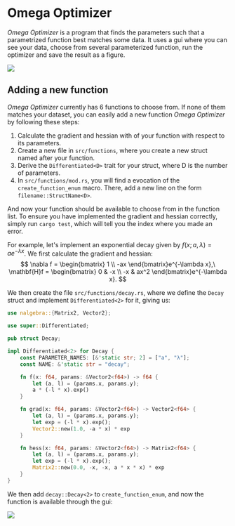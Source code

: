 # Omega Optimizer

*Omega Optimizer* is a program that finds the parameters such that a parametrized function best matches some data. It uses a gui where you can see your data, choose from several parameterized function, run the optimizer and save the result as a figure.

![](figures/normal_data-normal.png)

## Adding a new function

*Omega Optimizer* currently has 6 functions to choose from. If none of them matches your dataset, you can easily add a new function *Omega Optimizer* by following these steps:

1. Calculate the gradient and hessian with of your function with respect to its parameters. 
2. Create a new file in `src/functions`, where you create a new struct named after your function.
3. Derive the `Differentiated<D>` trait for your struct, where D is the number of parameters.
4. In `src/functions/mod.rs`, you will find a evocation of the `create_function_enum` macro. There, add a new line on the form `filename::StructName<D>`.

And now your function should be available to choose from in the function list. To ensure you have implemented the gradient and hessian correctly, simply run `cargo test`, which will tell you the index where you made an error.

For example, let's implement an exponential decay given by $f(x; a, \lambda) = ae^{-\lambda x}$. We first calculate the gradient and hessian:
$$
    \nabla f = \begin{bmatrix}
    1 \\
    -ax
    \end{bmatrix}e^{-\lambda x},\ 
    \mathbf{H}f = \begin{bmatrix}
    0 & -x \\
    -x &  ax^2
    \end{bmatrix}e^{-\lambda x}.
$$

We then create the file `src/functions/decay.rs`, where we define the `Decay` struct and implement `Differentiated<2>` for it, giving us:

```rust
use nalgebra::{Matrix2, Vector2};

use super::Differentiated;

pub struct Decay;

impl Differentiated<2> for Decay {
    const PARAMETER_NAMES: [&'static str; 2] = ["a", "λ"];
    const NAME: &'static str = "decay";

    fn f(x: f64, params: &Vector2<f64>) -> f64 {
        let (a, l) = (params.x, params.y);
        a * (-l * x).exp()
    }

    fn grad(x: f64, params: &Vector2<f64>) -> Vector2<f64> {
        let (a, l) = (params.x, params.y);
        let exp = (-l * x).exp();
        Vector2::new(1.0, -a * x) * exp
    }

    fn hess(x: f64, params: &Vector2<f64>) -> Matrix2<f64> {
        let (a, l) = (params.x, params.y);
        let exp = (-l * x).exp();
        Matrix2::new(0.0, -x, -x, a * x * x) * exp
    }
}
```

We then add `decay::Decay<2>` to `create_function_enum`, and now the function is available through the gui:

![](figures/decay_test.png)